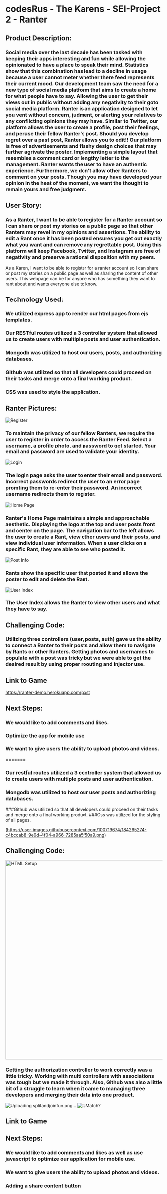 # codesRus - The Karens - SEI-Project 2 - Ranter

## Product Description:

### Social media over the last decade has been tasked with keeping their apps interesting and fun while allowing the opinionated to have a place to speak their mind. Statistics show that this combination has lead to a decline in usage because a user cannot meter whether there feed represents their current mood. Our development team saw the need for a new type of social media platform that aims to create a home for what people have to say. Allowing the user to get their views out in public without adding any negativity to their goto social media platform. Ranter is an application designed to let you vent without concern, judment, or alerting your relatives to any conflicting opinions they may have. Similar to Twitter, our platform allows the user to create a profile, post their feelings, and peruse their fellow Ranter's post. Should you develop regret over a past post, Ranter allows you to edit!! Our platform is free of advertisements and flashy design choices that may further agrivate the poster. Implementing a simple layout that resembles a comment card or lengthy letter to the management. Ranter wants the user to have an authentic experience. Furthermore, we  don't allow other Ranters to comment on your posts. Though you may have developed your opinion in the heat of the moment,  we want the thought to remain yours and free judgment.

## User Story:

### As a Ranter, I want to be able to register for a Ranter account so I can share or post my stories on a public page so that other Ranters may revel in my opinions and assertions. The ability to edit a Rant once it has been posted ensures you get out exactly what you want and can remove any regrettable post. Using this platform will keep Facebook, Twitter, and Instagram are free of negativity and preserve a rational disposition with my peers.  

As a Karen, I want to be able to register for a ranter account so I can share or post my stories on a public page as well as sharing the content of other users. This webpage can be for anyone who has something they want to rant about and wants everyone else to know.  



## Technology Used:

### We utilized express app to render our html pages from ejs templates.
### Our RESTful routes utilized a 3 controller system that allowed us to create users with multiple posts and user authentication. 
### Mongodb was utilized to host our users, posts, and authorizing databases.
### Github was utilized so that all developers could proceed on their tasks and merge onto a final working product.
### CSS was used to style the application.

## Ranter Pictures:


![Register](https://user-images.githubusercontent.com/100719674/188496192-ace0b6fe-1e5e-4535-8917-a0e2d0cbb68f.png)
### To maintain the privacy of our fellow Ranters, we require the user to register in order to access the Ranter Feed. Select a username, a profile photo, and password to get started. Your email and password are used to validate your identity.


![Login](https://user-images.githubusercontent.com/100719674/188496386-f07f39c7-f2b2-48ad-bf21-aa8efa0d4586.png)
### The login page asks the user to enter their email and password. Incorrect passwords redirect the user to an error page promting them to re-enter their password. An incorrect username redirects them to register. 


![Home Page](https://user-images.githubusercontent.com/100719674/188495242-02538004-0b0a-46f4-88c4-7c6b00cf2b8c.png)
### Ranter's Home Page maintains a simple and approachable aesthetic. Displaying the logo at the top and user posts front and center on the page. The navigation bar to the left allows the user to create a Rant, view other users and their posts, and view individual user information. When a user clicks on a specific Rant, they are able to see who posted it.


![Post Info](https://user-images.githubusercontent.com/100719674/188497787-411f9176-e456-4823-b56a-0d092910ccb0.png)
### Rants show the specific user that posted it and allows the poster to edit and delete the Rant.

![User Index](https://user-images.githubusercontent.com/100719674/188498549-efa20953-ac7e-48ad-9192-c156178f939f.png)
### The User Index allows the Ranter to view other users and what they have to say.

## Challenging Code:

### Utilizing three controllers (user, posts, auth) gave us the ability to connect a Ranter to their posts and allow them to navigate by Rants or other Ranters. Getting photos and usernames to populate with a post was tricky but we were able to get the desired result by using proper roouting and injector use.


## Link to Game

https://ranter-demo.herokuapp.com/post

## Next Steps:

### We would like to add comments and likes.
### Optimize the app for mobile use
### We want to give users the ability to upload photos and videos.
=======
### Our restful routes utilized a 3 controller system that allowed us to create users with multiple posts and user authentication. 
### Mongodb was utilized to host our user posts and authorizing databases.
###Github was utilized so that all developers could proceed on their tasks and merge onto a final working product.
###Css was utilized for the styling of all pages.

(https://user-images.githubusercontent.com/100719674/184265274-c4bccab8-9e9d-4f04-a966-7285aa5f50a9.png)

## Challenging Code:

<img width="641" alt="HTML Setup" src="https://user-images.githubusercontent.com/100719674/184264829-097d0c80-3138-4fa7-867a-0f87d585c8bb.png">

### Getting the authorization controller to work correctly was a little tricky. Working with multi controllers with associations was tough but we made it through. Also, Github was also a little bit of a struggle to learn when it came to managing three developers and merging their data into one product. 

![Uploading splitandjoinfun.png…]()
![IsMatch?](https://user-images.githubusercontent.com/100719674/184265352-6395097e-4279-4d83-9fff-739e7d09ba8e.png)

## Link to Game



## Next Steps:

### We would like to add comments and likes as well as use javascript to optimize our application for mobile use.
### We want to give users the ability to upload photos and videos.
### Adding a share content button
